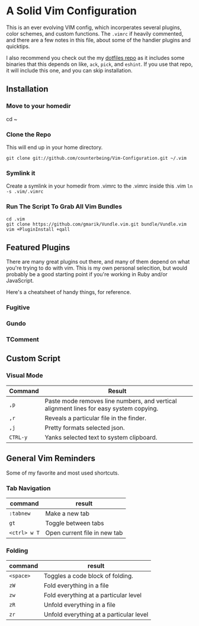 # A Solid Vim Configuration
This is an ever evolving VIM config, which incorperates several plugins, color schemes, and custom functions. The `.vimrc` if heavily commented, and there are a few notes in this file, about some of the handier plugins and quicktips.

I also recommend you check out the my [dotfiles repo](https://github.com/counterbeing/.dotfiles) as it includes some binaries that this depends on like, `ack`, `pick`, and `eshint`. If you use that repo, it will include this one, and you can skip installation.

## Installation

### Move to your homedir
cd ~

### Clone the Repo 
This will end up in your home directory.

`git clone git://github.com/counterbeing/Vim-Configuration.git ~/.vim`

### Symlink it
Create a symlink in your homedir from .vimrc to the .vimrc inside this .vim
`ln -s .vim/.vimrc `

### Run The Script To Grab All Vim Bundles
```
cd .vim
git clone https://github.com/gmarik/Vundle.vim.git bundle/Vundle.vim
vim +PluginInstall +qall
```

## Featured Plugins
There are many great plugins out there, and many of them depend on what you're trying to do with vim. This is my own personal selecition, but would probably be a good starting point if you're working in Ruby and/or JavaScript.

Here's a cheatsheet of handy things, for reference.

### Fugitive

### Gundo

### TComment


## Custom Script
### Visual Mode

| Command  | Result                                                                                 |
|----------|----------------------------------------------------------------------------------------|
| `,p`     | Paste mode removes line numbers, and vertical alignment lines for easy system copying. |
| `,r`     | Reveals a particular file in the finder.                                               |
| `,j`     | Pretty formats selected json.                                                          |
| `CTRL-y` | Yanks selected text to system clipboard.                                               |

## General Vim Reminders

Some of my favorite and most used shortcuts.

### Tab Navigation

| command      | result                       |
|--------------|------------------------------|
| `:tabnew`    | Make a new tab               |
| `gt`         | Toggle between tabs          |
| `<ctrl> w T` | Open current file in new tab |

### Folding

| command   | result                                  |
|-----------|-----------------------------------------|
| `<space>` | Toggles a code block of folding.        |
| `zW`      | Fold everything in a file               |
| `zw`      | Fold everything at a particular level   |
| `zR`      | Unfold everything in a file             |
| `zr`      | Unfold everything at a particular level |
